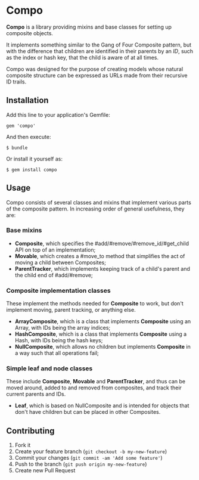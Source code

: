 # Compo

**Compo** is a library providing mixins and base classes for setting up
composite objects.

It implements something similar to the Gang of Four Composite pattern, but with
the difference that children are identified in their parents by an *ID*,
such as the index or hash key, that the child is aware of at all times.

Compo was designed for the purpose of creating models whose natural composite
structure can be expressed as URLs made from their recursive ID trails.

## Installation

Add this line to your application's Gemfile:

    gem 'compo'

And then execute:

    $ bundle

Or install it yourself as:

    $ gem install compo

## Usage

Compo consists of several classes and mixins that implement various parts of the composite pattern.  In increasing order of general usefulness, they are:

### Base mixins

- **Composite**, which specifies the #add/#remove/#remove_id/#get_child API on top of an implementation;
- **Movable**, which creates a #move_to method that simplifies the act of moving a child between Composites;
- **ParentTracker**, which implements keeping track of a child's parent and the child end of #add/#remove;

### Composite implementation classes

These implement the methods needed for **Composite** to work, but don't implement moving, parent tracking, or anything else.

- **ArrayComposite**, which is a class that implements **Composite** using an Array, with IDs being the array indices;
- **HashComposite**, which is a class that implements **Composite** using a Hash, with IDs being the hash keys;
- **NullComposite**, which allows no children but implements **Composite** in a way such that all operations fail;

### Simple leaf and node classes

These include **Composite**, **Movable** and **ParentTracker**, and thus can be moved around, added to and removed from composites, and track their current parents and IDs.

- **Leaf**, which is based on NullComposite and is intended for objects that don't have children but can be placed in other Composites.

## Contributing

1. Fork it
2. Create your feature branch (`git checkout -b my-new-feature`)
3. Commit your changes (`git commit -am 'Add some feature'`)
4. Push to the branch (`git push origin my-new-feature`)
5. Create new Pull Request
